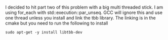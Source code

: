 I decided to hit part two of this problem with a big multi threaded stick. I am using for_each with std::execution::par_unseq. GCC will ignore this and use one thread unless you install and link the tbb library. The linking is in the cmake but you need to run the following to install
```
sudo apt-get -y install libtbb-dev
```